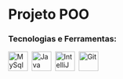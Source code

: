 # Projeto POO
### Tecnologias e Ferramentas:
 <div style="display=inline-block">
    <img height=40 title="MySql" alt="MySql" src="https://cdn.jsdelivr.net/gh/devicons/devicon@latest/icons/mysql/mysql-original-wordmark.svg"/>&nbsp;
    <img height=40 title="Java" alt="Java" src="https://cdn.jsdelivr.net/gh/devicons/devicon@latest/icons/java/java-original-wordmark.svg"/>&nbsp;
    <img height=40 title="IntelliJ" alt="IntelliJ" src="https://cdn.jsdelivr.net/gh/devicons/devicon@latest/icons/intellij/intellij-original.svg"/>&nbsp;
   <img height=40 title="Git" alt="Git" src="https://cdn.jsdelivr.net/gh/devicons/devicon@latest/icons/git/git-original.svg"/>&nbsp;
 </div>
